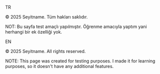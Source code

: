 TR

© 2025 Seyitname. Tüm hakları saklıdır.

NOT: Bu sayfa test amaçlı yapılmıştır. Öğrenme amacıyla yaptım yani herhangi bir ek özelliği yok.



EN

© 2025 Seyitname. All rights reserved.

NOTE: This page was created for testing purposes. I made it for learning purposes, so it doesn't have any additional features.
